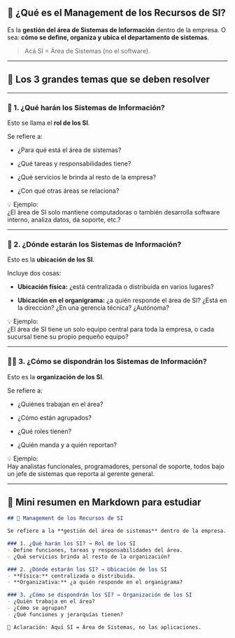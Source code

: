 ## 🧭 ¿Qué es el Management de los Recursos de SI?

Es la **gestión del área de Sistemas de Información** dentro de la empresa. O sea: **cómo se define, organiza y ubica el departamento de sistemas**.

> Acá SI = Área de Sistemas (no el software).

---

## 🧩 Los 3 grandes temas que se deben resolver

---

### 🎯 1. ¿**Qué harán** los Sistemas de Información?

Esto se llama el **rol de los SI**.

Se refiere a:

- ¿Para qué está el área de sistemas?
    
- ¿Qué tareas y responsabilidades tiene?
    
- ¿Qué servicios le brinda al resto de la empresa?
    
- ¿Con qué otras áreas se relaciona?
    

💡 Ejemplo:  
¿El área de SI solo mantiene computadoras o también desarrolla software interno, analiza datos, da soporte, etc.?

---

### 🏢 2. ¿**Dónde estarán** los Sistemas de Información?

Esto es la **ubicación de los SI**.

Incluye dos cosas:

- **Ubicación física:** ¿está centralizada o distribuida en varios lugares?
    
- **Ubicación en el organigrama:** ¿a quién responde el área de SI? ¿Está en la dirección? ¿En una gerencia técnica? ¿Autónoma?
    

💡 Ejemplo:  
¿El área de SI tiene un solo equipo central para toda la empresa, o cada sucursal tiene su propio pequeño equipo?

---

### 🧑‍💻 3. ¿**Cómo se dispondrán** los Sistemas de Información?

Esto es la **organización de los SI**.

Se refiere a:

- ¿Quiénes trabajan en el área?
    
- ¿Cómo están agrupados?
    
- ¿Qué roles tienen?
    
- ¿Quién manda y a quién reportan?
    

💡 Ejemplo:  
Hay analistas funcionales, programadores, personal de soporte, todos bajo un jefe de sistemas que reporta al gerente general.

---

## 📄 Mini resumen en Markdown para estudiar

```markdown
## 🧭 Management de los Recursos de SI

Se refiere a la **gestión del área de sistemas** dentro de la empresa.

### 1. ¿Qué harán los SI? → Rol de los SI
- Define funciones, tareas y responsabilidades del área.
- ¿Qué servicios brinda al resto de la organización?

### 2. ¿Dónde estarán los SI? → Ubicación de los SI
- **Física:** centralizada o distribuida.
- **Organizativa:** ¿a quién responde en el organigrama?

### 3. ¿Cómo se dispondrán los SI? → Organización de los SI
- ¿Quién trabaja en el área?
- ¿Cómo se agrupan?
- ¿Qué funciones y jerarquías tienen?

📌 Aclaración: Aquí SI = Área de Sistemas, no las aplicaciones.
```
